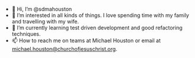 - 👋 Hi, I’m @sdmahouston
- 👀 I’m interested in all kinds of things. I love spending time with my family and travelling with my wife.
- 🌱 I’m currently learning test driven development and good refactoring techniques.
- 📫 How to reach me on teams at Michael Houston or email at michael.houston@churchofjesuschrist.org.

<!---
sdmahouston/sdmahouston is a ✨ special ✨ repository because its `README.md` (this file) appears on your GitHub profile.
You can click the Preview link to take a look at your changes.
--->
